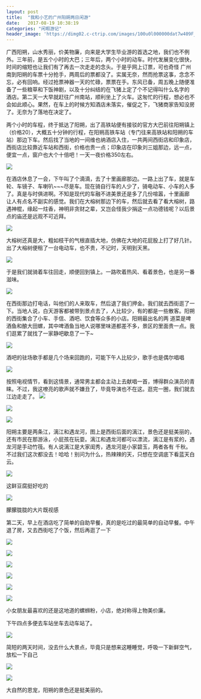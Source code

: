 ```yaml
---
layout: post
title:  "我和小艺的广州阳朔两日闲游"
date:   2017-08-19 10:38:19
categories: "闲暇游记"
header_image: 'https://dimg02.c-ctrip.com/images/100u0l000000dat7w409F_C_1600_1200_Mtg_7.jpg'
---
```


广西阳朔，山水秀丽，价美物廉，向来是大学生毕业游的首选之地，我们也不例外。三年前，是五个小时的大巴；三年后，两个小时的动车。时代发展变化很快，时间的缩短也让我们有了再去一次走走的念头。于是乎网上订票，可也奇怪
广州南到阳朔的车票十分抢手，两周后的票都没了。实属无奈，然而抢票这事，念念不忘，必有回响。经过抢票神器一天的忙碌，票票在手。东风已备，周五晚上随便准备了一些粮草和下饭神剧，以及十分纠结的在飞猪上定了个不记得叫什么名字的
酒店。第二天一大早就赶往广州南站，顺利坐上了火车。这匆忙的行程，想必也不会如此顺心。果然，在车上的时候方知酒店未落实，催促之下，飞猪商家告知没房了。无奈为了落地在决定了。

两个小时的车程，终于抵达了阳朔，出了高铁站便有接驳的官方大巴前往阳朔镇上（价格20），大概五十分钟的行程，在阳朔高铁车站（专门往来高铁站和阳朔的车站）那边下车。然后找了当地的一间维也纳酒店入住，一共两间西街店和印象店，
西街店比较靠近车站和西街，价格也贵一点；印象店在印象刘三姐那边，远一点，便宜一点，窗户也大个十倍吧！一天一夜价格350左右。

![](./1.JPG)

在酒店休息了一会，下午叫了个滴滴，去了十里画廊那边。一路上出了车，就是车轮、车镜子、车喇叭~~~尽是车。现在骑自行车的人少了，骑电动车、小车的人多了。真是与时俱进啊。不知是现代的车融不进美景还是多了几份喧嚣，十里画廊
让人有点名不副实的感觉。我们在大榕树那边下的车，然后就去看了看大榕树，路遇神棍，缘起一炷香，神明非贪财之辈，又岂会怪我少捐这一点功德钱呢？以后景点的庙还是远观不可近拜。

![](./2.JPG)

大榕树还真是大，粗如枝干的气根直插大地，仿佛在大地的花屁股上打了好几针。出了大榕树便租了一台电动车，也不贵，不记时，天明到天黑。

![](./3.JPG)

于是我们就骑着车往回走，顺便回到镇上。一路吹着热风、看着景色，也是另一番滋味。

![](./4.JPG)

在西街那边打电话，叫他们的人来取车，然后退了我们押金。我们就去西街逛了一下。当地人说，白天游客都被带到景点去了，人比较少，有的都是一些散客。阳朔的西街集合了小车、手信、酒吧、饮食等众多的小店。阳朔最出名的两
道菜是啤酒鱼和酿大田螺，其中啤酒鱼当地人说哪里味道都差不多，景区的里面贵一点。我们逛累了就找了一家静吧歇息了一下~

![](./7.JPG)

酒吧的驻场歌手都是几个场来回跑的，可能下午人比较少，歌手也是偶尔唱唱

![](./6.JPG)

按照电视情节，看到这情景，通常男主都会主动上去献唱一首，博得群众演员的青睐。不过，我这嘹亮的歌声就不嫌丑了，毕竟导演也不在这。逛完一圈，我们就去江边走走了。
![](./9.JPG)

![](./10.JPG)

![](./11.JPG)

阳朔主要是两条江，漓江和遇龙河，图上是西街后面的漓江，景色还是挺美丽的，还有市民在那游泳，小屁孩在玩耍。漓江和遇龙河都可以漂流，漓江是有浆的，遇龙河是手动竹筏。有人说漓江是大家闺秀，遇龙河是小家碧玉，两者各有
千秋。不过我们这次都没去！哈哈！别问为什么，热辣辣的天，只想在空调底下看蓝天白云。

![](./12.JPG)

这鲜豆腐挺好吃的

![](./13.JPG)

朦朦胧胧的大片既视感

第二天，早上在酒店吃了简单的自助早餐，真的是吃过的最简单的自动早餐。中午退了房，又去西街吃了个饭，然后再逛了一下

![](./5.JPG)

![](./8.JPG)

![](./14.JPG)

![](./17.JPG)

![](./15.JPG)

![](./16.JPG)

小女朋友最喜欢的还是这地道的螺蛳粉，小店，绝对称得上物美价廉。

下午四点多便去车站坐车去动车站了。

![](./18.JPG)

简短的两天时间，没去什么大景点，毕竟只是想来这睡睡觉，呼吸一下新鲜空气，放松一下自己

![](./19.JPG)

![](./20.JPG)

大自然的恩宠，阳朔的景色还是挺美丽的。

